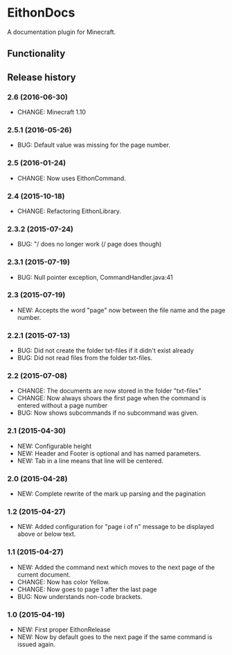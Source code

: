 # EithonDocs

A documentation plugin for Minecraft.

## Functionality

## Release history

### 2.6 (2016-06-30)

* CHANGE: Minecraft 1.10

### 2.5.1 (2016-05-26)

* BUG: Default value was missing for the page number.

### 2.5 (2016-01-24)

* CHANGE: Now uses EithonCommand.

### 2.4 (2015-10-18)

* CHANGE: Refactoring EithonLibrary.

### 2.3.2 (2015-07-24)

* BUG: "/<command> <page> does no longer work (/<command> page <page> does though)

### 2.3.1 (2015-07-19)

* BUG: Null pointer exception, CommandHandler.java:41

### 2.3 (2015-07-19)

* NEW: Accepts the word "page" now between the file name and the page number.

### 2.2.1 (2015-07-13)

* BUG: Did not create the folder txt-files if it didn't exist already
* BUG: Did not read files from the folder txt-files.

### 2.2 (2015-07-08)

* CHANGE: The documents are now stored in the folder "txt-files"
* CHANGE: Now always shows the first page when the command is entered without a page number
* BUG: Now shows subcommands if no subcommand was given.

### 2.1 (2015-04-30)

* NEW: Configurable height
* NEW: Header and Footer is optional and has named parameters.
* NEW: Tab in a line means that line will be centered.

### 2.0 (2015-04-28)

* NEW: Complete rewrite of the mark up parsing and the pagination

### 1.2 (2015-04-27)

* NEW: Added configuration for "page i of n" message to be displayed above or below text.

### 1.1 (2015-04-27)

* NEW: Added the command next which moves to the next page of the current document.
* CHANGE: Now has color Yellow.
* CHANGE: Now goes to page 1 after the last page
* BUG: Now understands non-code brackets.

### 1.0 (2015-04-19)

* NEW: First proper EithonRelease
* NEW: Now by default goes to the next page if the same command is issued again.


